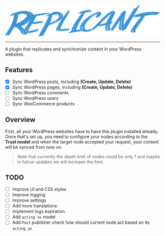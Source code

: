 ![Replicant](./replicant.png)
<hr>
A plugin that replicates and synchronize content in your WordPress websites.

## Features
   - [X] Sync WordPress posts, including **(Create, Update, Delete)**
   - [X] Sync WordPress pages, including **(Create, Update, Delete)**
   - [ ] Sync WordPress comments
   - [ ] Sync WordPress users
   - [ ] Sync WooCommerce products

## Overview
First, all your WordPress websites have to have this plugin installed already. Once that's set up, you need to configure your nodes according to the **Trust model** and when the target node accepted your request, your content will be synced from now on.

> Note that currently the depth limit of nodes could be only 1 and maybe in futrue updates we will increase the limit.

## TODO
   - [ ] Improve UI and CSS styles
   - [ ] Improve logging
   - [ ] Improve settings
   - [ ] Add more translations
   - [ ] Implement logs expiration
   - [ ] Add `acting as` model
   - [ ] Add `Post` publisher check how should current node act based on its `acting_as`
